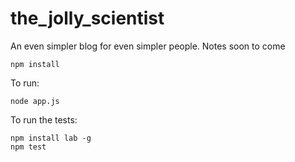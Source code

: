 # the_jolly_scientist

An even simpler blog for even simpler people.
Notes soon to come


```
npm install
```
To run:

````
node app.js
````

To run the tests:
```
npm install lab -g
npm test
````
